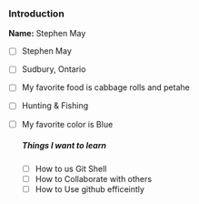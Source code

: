 ### Introduction

**Name:** Stephen May

- [ ] Stephen May
- [ ] Sudbury, Ontario
- [ ] My favorite food is cabbage rolls and petahe
- [ ] Hunting & Fishing
- [ ] My favorite color is Blue

  ##### Things I want to learn

    - [ ] How to us Git Shell
    - [ ] How to Collaborate with others
    - [ ] How to Use github efficeintly
